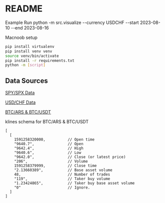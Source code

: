 # README

Example Run
python -m src.visualize --currency USDCHF --start 2023-08-10 --end 2023-08-16

Macnoob setup

``` bash
pip install virtualenv
pip install venv venv
source venv/bin/activate
pip install -r requirements.txt
python -m [script]
```

## Data Sources

[SPY/SPX Data](https://firstratedata.com/free-intraday-data)

[USD/CHF Data](https://www.fxdd.com/mt/en/market-data/metatrader-1-minute-data)

[BTC/ARS & BTC/USDT](https://data.binance.vision/?prefix=data/spot/daily/klines/)

klines schema for BTC/ARS & BTC/USDT

``` text
[
  [
    1591258320000,          // Open time
    "9640.7",               // Open
    "9642.4",               // High
    "9640.6",               // Low
    "9642.0",               // Close (or latest price)
    "206",                  // Volume
    1591258379999,          // Close time
    "2.13660389",           // Base asset volume
    48,                     // Number of trades
    "119",                  // Taker buy volume
    "1.23424865",           // Taker buy base asset volume
    "0"                     // Ignore.
  ]
]
```
